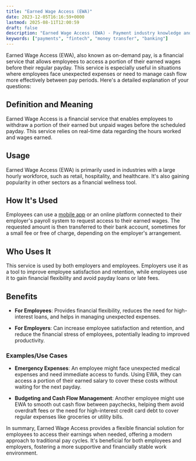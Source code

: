 ```yaml
---
title: "Earned Wage Access (EWA)"
date: 2023-12-05T16:16:59+0000
lastmod: 2025-08-11T12:00:59
draft: false
description: "Earned Wage Access (EWA) - Payment industry knowledge and insights"
keywords: ["payments", "fintech", "money transfer", "banking"]
---
```


Earned Wage Access (EWA), also known as on-demand pay, is a financial service that allows employees to access a portion of their earned wages before their regular payday. This service is especially useful in situations where employees face unexpected expenses or need to manage cash flow more effectively between pay periods. Here's a detailed explanation of your questions:

## Definition and Meaning

Earned Wage Access is a financial service that enables employees to withdraw a portion of their earned but unpaid wages before the scheduled payday. This service relies on real-time data regarding the hours worked and wages earned.

## Usage

Earned Wage Access (EWA) is primarily used in industries with a large hourly workforce, such as retail, hospitality, and healthcare. It's also gaining popularity in other sectors as a financial wellness tool.

## How It's Used

Employees can use a [mobile app](https://faisalkhanllc.xyz/resources/payments-wiki/m/mobile-money/) or an online platform connected to their employer's payroll system to request access to their earned wages. The requested amount is then transferred to their bank account, sometimes for a small fee or free of charge, depending on the employer's arrangement.

## Who Uses It

This service is used by both employers and employees. Employers use it as a tool to improve employee satisfaction and retention, while employees use it to gain financial flexibility and avoid payday loans or late fees.

## Benefits

- **For Employees**: Provides financial flexibility, reduces the need for high-interest loans, and helps in managing unexpected expenses.

- **For Employers**: Can increase employee satisfaction and retention, and reduce the financial stress of employees, potentially leading to improved productivity.

### Examples/Use Cases

- **Emergency Expenses**: An employee might face unexpected medical expenses and need immediate access to funds. Using EWA, they can access a portion of their earned salary to cover these costs without waiting for the next payday.

- **Budgeting and Cash Flow Management**: Another employee might use EWA to smooth out cash flow between paychecks, helping them avoid overdraft fees or the need for high-interest credit card debt to cover regular expenses like groceries or utility bills.

In summary, Earned Wage Access provides a flexible financial solution for employees to access their earnings when needed, offering a modern approach to traditional pay cycles. It's beneficial for both employees and employers, fostering a more supportive and financially stable work environment.